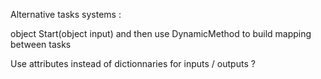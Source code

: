 Alternative tasks systems :

object Start(object input)
and then use DynamicMethod to build mapping between tasks

Use attributes instead of dictionnaries for inputs / outputs ?